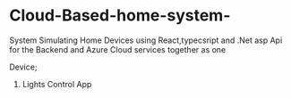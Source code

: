 # Cloud-Based-home-system-

System Simulating Home Devices using React,typecsript and .Net asp Api for the Backend and Azure Cloud services together as one

Device;

1. Lights Control App
